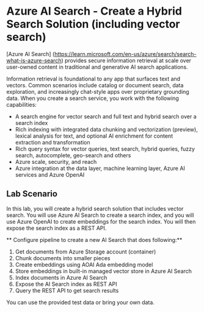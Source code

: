 # Azure AI Search - Create a Hybrid Search Solution (including vector search)
 [Azure AI Search] (https://learn.microsoft.com/en-us/azure/search/search-what-is-azure-search) provides secure information retrieval at scale over user-owned content in traditional and generative AI search applications.

Information retrieval is foundational to any app that surfaces text and vectors. Common scenarios include catalog or document search, data exploration, and increasingly chat-style apps over proprietary grounding data. When you create a search service, you work with the following capabilities:
- A search engine for vector search and full text and hybrid search over a search index
- Rich indexing with integrated data chunking and vectorization (preview), lexical analysis for text, and optional AI enrichment for content extraction and transformation
- Rich query syntax for vector queries, text search, hybrid queries, fuzzy search, autocomplete, geo-search and others
- Azure scale, security, and reach
- Azure integration at the data layer, machine learning layer, Azure AI services and Azure OpenAI

## Lab Scenario
In this lab, you will create a hybrid search solution that includes vector search. You will use Azure AI Search to create a search index, and you will use Azure OpenAI to create embeddings for the search index. You will then expose the search index as a REST API.

** Configure pipeline to create a new AI Search that does following:**
1. Get documents from Azure Storage account (container)
2. Chunk documents into smaller pieces
3. Create embeddings using AOAI Ada embedding model 
4. Store embeddings in built-in managed vector store in Azure AI Search
5. Index documents in Azure AI Search
6. Expose the AI Search index as REST API
7. Query the REST API to get search results

You can use the provided test data or bring your own data.
